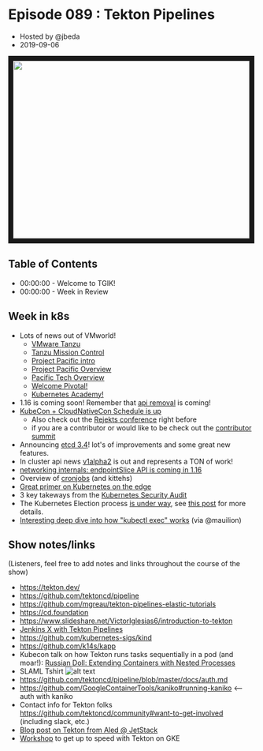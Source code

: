 # Episode 089 : Tekton Pipelines

- Hosted by @jbeda
- 2019-09-06

<a href="https://www.youtube.com/watch?v=CGywE84CCx8
" target="_blank"><img src="http://img.youtube.com/vi/CGywE84CCx8/hqdefault.jpg" width="480" height="360" border="10" /></a>

## Table of Contents

- 00:00:00 - Welcome to TGIK!
- 00:00:00 - Week in Review

## Week in k8s
- Lots of news out of VMworld!
    - [VMware Tanzu](https://blogs.vmware.com/cloudnative/2019/08/26/vmware-completes-approach-to-modern-applications/)
    - [Tanzu Mission Control](https://blogs.vmware.com/cloudnative/2019/08/26/vmware-tanzu-mission-control/)
    - [Project Pacific intro](https://blogs.vmware.com/cloudnative/2019/08/26/project-pacific-is-kubernetes-to-the-core/)
    - [Project Pacific Overview](https://blogs.vmware.com/vsphere/2019/08/introducing-project-pacific.html)
    - [Pacific Tech Overview](https://blogs.vmware.com/vsphere/2019/08/project-pacific-technical-overview.html)
    - [Welcome Pivotal!](https://blogs.vmware.com/cloudnative/2019/08/22/transforming-software-on-kubernetes/)
    - [Kubernetes Academy!](https://kubernetes.academy)
- 1.16 is coming soon! Remember that [api removal](https://kubernetes.io/blog/2019/07/18/api-deprecations-in-1-16/) is coming!
- [KubeCon + CloudNativeCon Schedule is up](https://www.cncf.io/announcement/2019/09/05/cloud-native-computing-foundation-announces-schedule-for-kubecon-cloudnativecon-san-diego/)
    - Also check out the [Rejekts conference](https://cloud-native.rejekts.io/) right before
    - if you are a contributor or would like to be check out the [contributor summit](https://events.linuxfoundation.org/events/kubernetes-contributor-summit-north-america-2019/)
- Announcing [etcd 3.4](https://kubernetes.io/blog/2019/08/30/announcing-etcd-3-4/)! lot's of improvements and some great new features.
- In cluster api news [v1alpha2](https://github.com/kubernetes-sigs/cluster-api/releases/tag/v0.2.1) is out and represents a TON of work!
- [networking internals: endpointSlice API is coming in 1.16](https://github.com/kubernetes/enhancements/blob/master/keps/sig-network/20190603-EndpointSlice-API.md)
- Overview of [cronjobs](https://medium.com/jobteaser-dev-team/kubernetes-cronjob-101-56f0a8ea7ca2) (and kittehs)
- [Great primer on Kubernetes on the edge](https://blog.calsoftinc.com/2019/08/powering-edge-with-kubernetes-a-primer.html)
- 3 key takeways from the [Kubernetes Security Audit](https://www.stackrox.com/post/2019/09/the-kubernetes-security-audit-3-key-takeaways/)
- The Kubernetes Election process [is under way](https://github.com/kubernetes/community/tree/master/events/elections/2019), see [this post](https://groups.google.com/forum/?utm_medium=email&utm_source=footer#!topic/kubernetes-dev/DMD-p7u-82k) for more details.
- [Interesting deep dive into how "kubectl exec" works](https://erkanerol.github.io/post/how-kubectl-exec-works/) (via @mauilion)

## Show notes/links

(Listeners, feel free to add notes and links throughout the course of the show)

- https://tekton.dev/
- https://github.com/tektoncd/pipeline
- https://github.com/mgreau/tekton-pipelines-elastic-tutorials
- https://cd.foundation
- https://www.slideshare.net/VictorIglesias6/introduction-to-tekton
- [Jenkins X with Tekton Pipelines](https://jenkins-x.io/architecture/jenkins-x-pipelines/)
- https://github.com/kubernetes-sigs/kind
- https://github.com/k14s/kapp
- Kubecon talk on how Tekton runs tasks sequentially in a pod (and moar!): [Russian Doll: Extending Containers with Nested Processes](https://kccncna19.sched.com/event/Uaco/russian-doll-extending-containers-with-nested-processes-christie-wilson-google)
- SLAML Tshirt ![alt text](https://i.ibb.co/nbnBNfq/saml.jpg "SLAML it")
- https://github.com/tektoncd/pipeline/blob/master/docs/auth.md
- https://github.com/GoogleContainerTools/kaniko#running-kaniko <-- auth with kaniko
- Contact info for Tekton folks https://github.com/tektoncd/community#want-to-get-involved (including slack, etc.)
- [Blog post on Tekton from Aled @ JetStack](https://blog.jetstack.io/blog/exploring-tekton/)
- [Workshop](https://github.com/viglesiasce/tekton-workshop) to get up to speed with Tekton on GKE